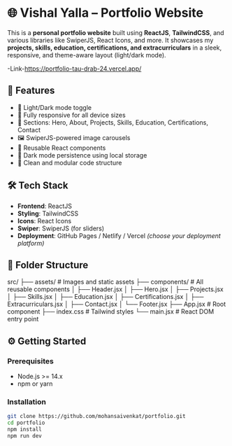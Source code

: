 # 🌐 Vishal Yalla – Portfolio Website

This is a **personal portfolio website** built using **ReactJS**, **TailwindCSS**, and various libraries like SwiperJS, React Icons, and more. It showcases my **projects, skills, education, certifications, and extracurriculars** in a sleek, responsive, and theme-aware layout (light/dark mode).

-Link-https://portfolio-tau-drab-24.vercel.app/

## 🚀 Features

- 🎨 Light/Dark mode toggle
- 📱 Fully responsive for all device sizes
- 🧠 Sections: Hero, About, Projects, Skills, Education, Certifications, Contact
- 🖼 SwiperJS-powered image carousels
- 🧩 Reusable React components
- 🌙 Dark mode persistence using local storage
- 🧾 Clean and modular code structure

## 🛠 Tech Stack

- **Frontend**: ReactJS
- **Styling**: TailwindCSS
- **Icons**: React Icons
- **Swiper**: SwiperJS (for sliders)
- **Deployment**: GitHub Pages / Netlify / Vercel *(choose your deployment platform)*

## 📁 Folder Structure
src/
├── assets/              # Images and static assets
├── components/          # All reusable components
│   ├── Header.jsx
│   ├── Hero.jsx
│   ├── Projects.jsx
│   ├── Skills.jsx
│   ├── Education.jsx
│   ├── Certifications.jsx
│   ├── Extracurriculars.jsx
│   ├── Contact.jsx
│   └── Footer.jsx
├── App.jsx              # Root component
├── index.css            # Tailwind styles
└── main.jsx             # React DOM entry point

## ⚙️ Getting Started

### Prerequisites

- Node.js >= 14.x
- npm or yarn

### Installation
```bash
git clone https://github.com/mohansaivenkat/portfolio.git
cd portfolio
npm install
npm run dev
